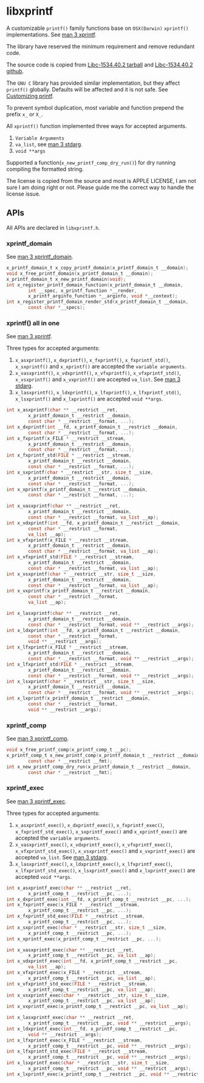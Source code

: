 libxprintf
==============

A customizable `printf()` family functions base on `OSX(Darwin)` `xprintf()` implementations. See [man 3 xprintf](https://www.unix.com/man-page/osx/3/xprintf).

The library have reserved the minimum requirement and remove redundant code.

The source code is copied from [Libc-1534.40.2 tarball](https://github.com/apple-oss-distributions/Libc/archive/Libc-1534.40.2.tar.gz) and [Libc-1534.40.2 github](https://github.com/apple-oss-distributions/Libc/tree/Libc-1534.40.2).

The `GNU C` library has provided similar implementation, but they affect `printf()` globally. Defaults will be affected and it is not safe. See [Customizing printf](https://www.gnu.org/software/libc/manual/html_node/Customizing-Printf.html).

To prevent symbol duplication, most variable and function prepend the prefix `x_` or `X_`.

All `xprintf()` function implemented three ways for accepted arguments.

1. `Variable Arguments`
2. `va_list`, see [man 3 stdarg](https://www.unix.com/man-page/osx/3/stdarg).
3. `void **args`

Supported a function(`x_new_printf_comp_dry_run()`) for dry running compiling the formatted string.

The license is copied from the source and most is APPLE LICENSE, I am not sure I am doing right or not. Please guide me the correct way to handle the license issue.

APIs
---------

All APIs are declared in `libxprintf.h`.

<h3>xprintf_domain</h3>

See [man 3 xprintf_domain](https://www.unix.com/man-page/osx/3/xprintf_domain).

```c
x_printf_domain_t x_copy_printf_domain(x_printf_domain_t __domain);
void x_free_printf_domain(x_printf_domain_t __domain);
x_printf_domain_t x_new_printf_domain(void);
int x_register_printf_domain_function(x_printf_domain_t __domain,
        int __spec, x_printf_function *__render,
        x_printf_arginfo_function *__arginfo, void *__context);
int x_register_printf_domain_render_std(x_printf_domain_t __domain,
        const char *__specs);
```

<h3>xprintf() all in one</h3>

See [man 3 xprintf](https://www.unix.com/man-page/osx/3/xprintf).

Three types for accepted arguments:

1. `x_asxprintf()`, `x_dxprintf()`, `x_fxprintf()`, `x_fxprintf_std()`, `x_sxprintf()` and `x_xprintf()` are accepted the `variable arguments`. 
2. `x_vasxprintf()`, `x_vdxprintf()`, `x_vfxprintf()`, `x_vfxprintf_std()`, `x_vsxprintf()` and `x_vxprintf()` are accepted `va_list`. See [man 3 stdarg](https://www.unix.com/man-page/osx/3/stdarg).
3. `x_lasxprintf()`, `x_ldxprintf()`, `x_lfxprintf()`, `x_lfxprintf_std()`, `x_lsxprintf()` and `x_lxprintf()` are accepted `void **args`.

```c
int x_asxprintf(char ** __restrict __ret,
        x_printf_domain_t __restrict __domain,
        const char * __restrict __format, ...);
int x_dxprintf(int __fd, x_printf_domain_t __restrict __domain,
        const char * __restrict __format, ...);
int x_fxprintf(x_FILE * __restrict __stream,
        x_printf_domain_t __restrict __domain,
        const char * __restrict __format, ...);
int x_fxprintf_std(FILE * __restrict __stream,
        x_printf_domain_t __restrict __domain,
        const char * __restrict __format, ...);
int x_sxprintf(char * __restrict __str, size_t __size,
        x_printf_domain_t __restrict __domain,
        const char * __restrict __format, ...);
int x_xprintf(x_printf_domain_t __restrict __domain,
        const char * __restrict __format, ...);

int x_vasxprintf(char ** __restrict __ret,
        x_printf_domain_t __restrict __domain,
        const char * __restrict __format, va_list __ap);
int x_vdxprintf(int __fd, x_printf_domain_t __restrict __domain,
        const char * __restrict __format,
        va_list __ap);
int x_vfxprintf(x_FILE * __restrict __stream,
        x_printf_domain_t __restrict __domain,
        const char * __restrict __format, va_list __ap);
int x_vfxprintf_std(FILE * __restrict __stream,
        x_printf_domain_t __restrict __domain,
        const char * __restrict __format, va_list __ap);
int x_vsxprintf(char * __restrict __str, size_t __size,
        x_printf_domain_t __restrict __domain,
        const char * __restrict __format, va_list __ap);
int x_vxprintf(x_printf_domain_t __restrict __domain,
        const char * __restrict __format,
        va_list __ap);

int x_lasxprintf(char ** __restrict __ret,
        x_printf_domain_t __restrict __domain,
        const char * __restrict __format, void ** __restrict __args);
int x_ldxprintf(int __fd, x_printf_domain_t __restrict __domain,
        const char * __restrict __format,
        void ** __restrict __args);
int x_lfxprintf(x_FILE * __restrict __stream,
        x_printf_domain_t __restrict __domain,
        const char * __restrict __format, void ** __restrict __args);
int x_lfxprintf_std(FILE * __restrict __stream,
        x_printf_domain_t __restrict __domain,
        const char * __restrict __format, void ** __restrict __args);
int x_lsxprintf(char * __restrict __str, size_t __size,
        x_printf_domain_t __restrict __domain,
        const char * __restrict __format, void ** __restrict __args);
int x_lxprintf(x_printf_domain_t __restrict __domain,
        const char * __restrict __format,
        void ** __restrict __args);
```

<h3>xprintf_comp</h3>

See [man 3 xprintf_comp](https://www.unix.com/man-page/mojave/3/xprintf_comp).

```c
void x_free_printf_comp(x_printf_comp_t __pc);
x_printf_comp_t x_new_printf_comp(x_printf_domain_t __restrict __domain,
        const char * __restrict __fmt);
int x_new_printf_comp_dry_run(x_printf_domain_t __restrict __domain,
        const char * __restrict __fmt);
```

<h3>xprintf_exec</h3>

See [man 3 xprintf_exec](https://www.unix.com/man-page/mojave/3/xprintf_exec).

Three types for accepted arguments:

1. `x_asxprintf_exec()`, `x_dxprintf_exec()`, `x_fxprintf_exec()`, `x_fxprintf_std_exec()`, `x_sxprintf_exec()` and `x_xprintf_exec()` are accepted the `variable arguments`. 
2. `x_vasxprintf_exec()`, `x_vdxprintf_exec()`, `x_vfxprintf_exec()`, `x_vfxprintf_std_exec()`, `x_vsxprintf_exec()` and `x_vxprintf_exec()` are accepted `va_list`. See [man 3 stdarg](https://www.unix.com/man-page/osx/3/stdarg).
3. `x_lasxprintf_exec()`, `x_ldxprintf_exec()`, `x_lfxprintf_exec()`, `x_lfxprintf_std_exec()`, `x_lsxprintf_exec()` and `x_lxprintf_exec()` are accepted `void **args`.

```c
int x_asxprintf_exec(char ** __restrict __ret,
        x_printf_comp_t __restrict __pc, ...);
int x_dxprintf_exec(int __fd, x_printf_comp_t __restrict __pc, ...);
int x_fxprintf_exec(x_FILE * __restrict __stream,
        x_printf_comp_t __restrict __pc, ...);
int x_fxprintf_std_exec(FILE * __restrict __stream,
        x_printf_comp_t __restrict __pc, ...);
int x_sxprintf_exec(char * __restrict __str, size_t __size,
        x_printf_comp_t __restrict __pc, ...);
int x_xprintf_exec(x_printf_comp_t __restrict __pc, ...);

int x_vasxprintf_exec(char ** __restrict __ret,
        x_printf_comp_t __restrict __pc, va_list __ap);
int x_vdxprintf_exec(int __fd, x_printf_comp_t __restrict __pc,
        va_list __ap);
int x_vfxprintf_exec(x_FILE * __restrict __stream,
        x_printf_comp_t __restrict __pc, va_list __ap);
int x_vfxprintf_std_exec(FILE * __restrict __stream,
        x_printf_comp_t __restrict __pc, va_list __ap);
int x_vsxprintf_exec(char * __restrict __str, size_t __size,
        x_printf_comp_t __restrict __pc, va_list __ap);
int x_vxprintf_exec(x_printf_comp_t __restrict __pc, va_list __ap);

int x_lasxprintf_exec(char ** __restrict __ret,
        x_printf_comp_t __restrict __pc, void ** __restrict __args);
int x_ldxprintf_exec(int __fd, x_printf_comp_t __restrict __pc,
        void ** __restrict __args);
int x_lfxprintf_exec(x_FILE * __restrict __stream,
        x_printf_comp_t __restrict __pc, void ** __restrict __args);
int x_lfxprintf_std_exec(FILE * __restrict __stream,
        x_printf_comp_t __restrict __pc, void ** __restrict __args);
int x_lsxprintf_exec(char * __restrict __str, size_t __size,
        x_printf_comp_t __restrict __pc, void ** __restrict __args);
int x_lxprintf_exec(x_printf_comp_t __restrict __pc, void ** __restrict __args);
```
